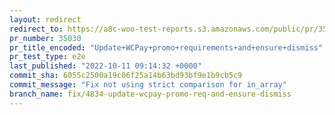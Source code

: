 ```yaml
---
layout: redirect
redirect_to: https://a8c-woo-test-reports.s3.amazonaws.com/public/pr/35030/e2e/index.html
pr_number: 35030
pr_title_encoded: "Update+WCPay+promo+requirements+and+ensure+dismiss"
pr_test_type: e2e
last_published: "2022-10-11 09:14:32 +0000"
commit_sha: 6055c2500a19c06f25a14b63bd93bf9e1b9cb5c9
commit_message: "Fix not using strict comparison for in_array"
branch_name: fix/4834-update-wcpay-promo-req-and-ensure-dismiss
---
```

